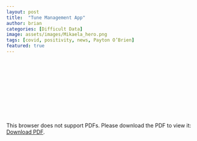 ```yaml
---
layout: post
title:  "Tune Management App"
author: brian
categories: [Difficult Data]
image: assets/images/Mikaela_hero.png
tags: [covid, positivity, news, Payton O’Brien]
featured: true
---
```




<object data="{{site.baseurl}}/assets/images/MITO2616.pdf" type="application/pdf" width="700px" height="1400px">
    <embed src="{{site.baseurl}}/assets/images/MITO2616.pdf">
        <p>This browser does not support PDFs. Please download the PDF to view it: <a href="{{site.baseurl}}/assets/images/MITO2616.pdf">Download PDF</a>.</p>
    </embed>
</object>



